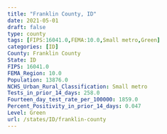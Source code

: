 ```yaml
---
title: "Franklin County, ID"
date: 2021-05-01
draft: false
type: county
tags: [FIPS:16041.0,FEMA:10.0,Small metro,Green]
categories: [ID]
County: Franklin County
State: ID
FIPS: 16041.0
FEMA_Region: 10.0
Population: 13876.0
NCHS_Urban_Rural_Classification: Small metro
Tests_in_prior_14_days: 258.0
Fourteen_day_test_rate_per_100000: 1859.0
Percent_Positivity_in_prior_14_days: 0.047
Level: Green
url: /states/ID/franklin-county
---
```



